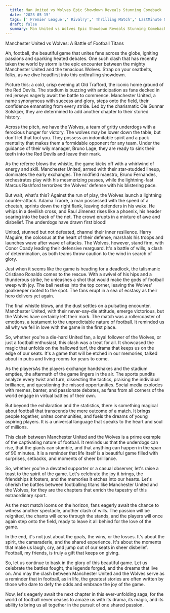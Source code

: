 ```yaml
---
  title: Man United vs Wolves Epic Showdown Reveals Stunning Comeback 
  date: '2023-05-15'
  tags: [' Premier League',' Rivalry',' Thrilling Match',' LastMinute Goal',' Nailbiting Finish']
  draft: false
  summary: Man United vs Wolves Epic Showdown Reveals Stunning Comeback 
---
```

  Manchester United vs Wolves: A Battle of Football Titans

Ah, football, the beautiful game that unites fans across the globe, igniting passions and sparking heated debates. One such clash that has recently taken the world by storm is the epic encounter between the mighty Manchester United and the tenacious Wolves. Strap on your seatbelts, folks, as we dive headfirst into this enthralling showdown.

Picture this: a cold, crisp evening at Old Trafford, the iconic home ground of the Red Devils. The stadium is buzzing with anticipation as fans decked in red jerseys eagerly await the battle to commence. Manchester United, a name synonymous with success and glory, steps onto the field, their confidence emanating from every stride. Led by the charismatic Ole Gunnar Solskjær, they are determined to add another chapter to their storied history.

Across the pitch, we have the Wolves, a team of gritty underdogs with a ferocious hunger for victory. The wolves may be lower down the table, but don't let that fool you. They possess an indomitable spirit and a pack mentality that makes them a formidable opponent for any team. Under the guidance of their wily manager, Bruno Lage, they are ready to sink their teeth into the Red Devils and leave their mark.

As the referee blows the whistle, the game kicks off with a whirlwind of energy and skill. Manchester United, armed with their star-studded lineup, dominates the early exchanges. The midfield maestro, Bruno Fernandes, orchestrates play with his mesmerizing passes, while the lightning-fast Marcus Rashford terrorizes the Wolves' defense with his blistering pace.

But wait, what's this? Against the run of play, the Wolves launch a lightning counter-attack. Adama Traoré, a man possessed with the speed of a cheetah, sprints down the right flank, leaving defenders in his wake. He whips in a devilish cross, and Raul Jimenez rises like a phoenix, his header soaring into the back of the net. The crowd erupts in a mixture of awe and disbelief. The underdogs have drawn first blood!

United, stunned but not defeated, channel their inner resilience. Harry Maguire, the colossus at the heart of their defense, marshals his troops and launches wave after wave of attacks. The Wolves, however, stand firm, with Conor Coady leading their defensive rearguard. It's a battle of wills, a clash of determination, as both teams throw caution to the wind in search of glory.

Just when it seems like the game is heading for a deadlock, the talismanic Cristiano Ronaldo comes to the rescue. With a swivel of his hips and a thunderous strike, he unleashes a shot that would make the gods of football weep with joy. The ball nestles into the top corner, leaving the Wolves' goalkeeper rooted to the spot. The fans erupt in a sea of ecstasy as their hero delivers yet again.

The final whistle blows, and the dust settles on a pulsating encounter. Manchester United, with their never-say-die attitude, emerge victorious, but the Wolves have certainly left their mark. The match was a rollercoaster of emotions, a testament to the unpredictable nature of football. It reminded us all why we fell in love with the game in the first place.

So, whether you're a die-hard United fan, a loyal follower of the Wolves, or just a football enthusiast, this clash was a treat for all. It showcased the magic that unfolds on the hallowed turf, the drama that keeps us on the edge of our seats. It's a game that will be etched in our memories, talked about in pubs and living rooms for years to come.

As the playersAs the players exchange handshakes and the stadium empties, the aftermath of the game lingers in the air. The sports pundits analyze every twist and turn, dissecting the tactics, praising the individual brilliance, and questioning the missed opportunities. Social media explodes with memes, banter, and passionate debates, as fans from all corners of the world engage in virtual battles of their own.

But beyond the exhilaration and the statistics, there is something magical about football that transcends the mere outcome of a match. It brings people together, unites communities, and fuels the dreams of young aspiring players. It is a universal language that speaks to the heart and soul of millions.

This clash between Manchester United and the Wolves is a prime example of the captivating nature of football. It reminds us that the underdogs can rise, that the giants can stumble, and that anything can happen in the span of 90 minutes. It is a reminder that life itself is a beautiful game filled with surprises, setbacks, and moments of sheer brilliance.

So, whether you're a devoted supporter or a casual observer, let's raise a toast to the spirit of the game. Let's celebrate the joy it brings, the friendships it fosters, and the memories it etches into our hearts. Let's cherish the battles between footballing titans like Manchester United and the Wolves, for they are the chapters that enrich the tapestry of this extraordinary sport.

As the next match looms on the horizon, fans eagerly await the chance to witness another spectacle, another clash of wills. The passion will be reignited, the chants will echo through the stands, and the players will once again step onto the field, ready to leave it all behind for the love of the game.

In the end, it's not just about the goals, the wins, or the losses. It's about the spirit, the camaraderie, and the shared experience. It's about the moments that make us laugh, cry, and jump out of our seats in sheer disbelief. Football, my friends, is truly a gift that keeps on giving.

So, let us continue to bask in the glory of this beautiful game. Let us celebrate the battles fought, the legends forged, and the dreams that live on. And may the clash between Manchester United and the Wolves serve as a reminder that in football, as in life, the greatest stories are often written by those who dare to defy the odds and embrace the joy of the game.

Now, let's eagerly await the next chapter in this ever-unfolding saga, for the world of football never ceases to amaze us with its drama, its magic, and its ability to bring us all together in the pursuit of one shared passion.
  